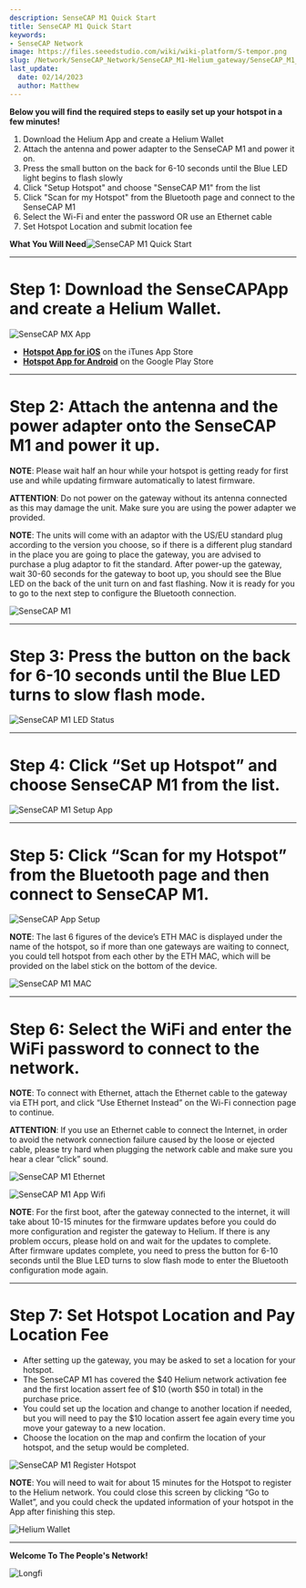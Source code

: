 ```yaml
---
description: SenseCAP M1 Quick Start
title: SenseCAP M1 Quick Start
keywords:
- SenseCAP Network
image: https://files.seeedstudio.com/wiki/wiki-platform/S-tempor.png
slug: /Network/SenseCAP_Network/SenseCAP_M1-Helium_gateway/SenseCAP_M1_Quick_Start
last_update:
  date: 02/14/2023
  author: Matthew
---
```


**Below you will find the required steps to easily set up your hotspot in a few minutes!**

1.  Download the Helium App and create a Helium Wallet
2.  Attach the antenna and power adapter to the SenseCAP M1 and power it on.
3.  Press the small button on the back for 6-10 seconds until the Blue LED light begins to flash slowly
4.  Click "Setup Hotspot" and choose "SenseCAP M1" from the list
5.  Click "Scan for my Hotspot" from the Bluetooth page and connect to the SenseCAP M1
6.  Select the Wi-Fi and enter the password OR use an Ethernet cable
7.  Set Hotspot Location and submit location fee

**What You Will Need**![SenseCAP M1 Quick Start](https://www.sensecapmx.com/wp-content/uploads/2022/06/what-youll-need.webp)

* * *

**Step 1: Download the SenseCAPApp and create a Helium Wallet.**
================================================================

![SenseCAP MX App](https://www.sensecapmx.com/wp-content/uploads/2022/06/sensecapmx-app.png)

*   [**Hotspot App for iOS**](https://apps.apple.com/us/app/sensecap-hotspot/id1600051150) on the iTunes App Store
*   [**Hotspot App for Android**](https://play.google.com/store/apps/details?id=com.sensecapmx.hotspot) on the Google Play Store

* * *

**Step 2: Attach the antenna and the power adapter onto the SenseCAP M1 and power it up.**
==========================================================================================

**NOTE**: Please wait half an hour while your hotspot is getting ready for first use and while updating firmware automatically to latest firmware.

**ATTENTION**: Do not power on the gateway without its antenna connected as this may damage the unit. Make sure you are using the power adapter we provided.

**NOTE**: The units will come with an adaptor with the US/EU standard plug according to the version you choose, so if there is a different plug standard in the place you are going to place the gateway, you are advised to purchase a plug adaptor to fit the standard. After power-up the gateway, wait 30-60 seconds for the gateway to boot up, you should see the Blue LED on the back of the unit turn on and fast flashing. Now it is ready for you to go to the next step to configure the Bluetooth connection.

![SenseCAP M1](https://www.sensecapmx.com/wp-content/uploads/2022/06/hotspot-1.webp)

* * *

**Step 3: Press the button on the back for 6-10 seconds until the Blue LED turns to slow flash mode.**
======================================================================================================

![SenseCAP M1 LED Status](https://www.sensecapmx.com/wp-content/uploads/2022/06/LED-status-1.webp)

* * *

**Step 4: Click “Set up Hotspot” and choose SenseCAP M1 from the list.**
========================================================================

![SenseCAP M1 Setup App](https://www.sensecapmx.com/wp-content/uploads/2022/06/helium-app-sensecap-m1.png)

* * *

**Step 5: Click “Scan for my Hotspot” from the Bluetooth page and then connect to SenseCAP M1.**
================================================================================================

![SenseCAP App Setup](https://www.sensecapmx.com/wp-content/uploads/2022/06/app-steps.png)

**NOTE**: The last 6 figures of the device’s ETH MAC is displayed under the name of the hotspot, so if more than one gateways are waiting to connect, you could tell hotspot from each other by the ETH MAC, which will be provided on the label stick on the bottom of the device.

![SenseCAP M1 MAC](https://www.sensecapmx.com/wp-content/uploads/2022/06/sensecap-m1-mac-labels.webp)

* * *

**Step 6: Select the WiFi and enter the WiFi password to connect to the network.**
==================================================================================

**NOTE**: To connect with Ethernet, attach the Ethernet cable to the gateway via ETH port, and click “Use Ethernet Instead” on the Wi-Fi connection page to continue.

**ATTENTION**: If you use an Ethernet cable to connect the Internet, in order to avoid the network connection failure caused by the loose or ejected cable, please try hard when plugging the network cable and make sure you hear a clear “click” sound.

![SenseCAP M1 Ethernet](https://www.sensecapmx.com/wp-content/uploads/2022/06/sensecap-m1-ethernet.webp)

![SenseCAP M1 App Wifi](https://www.sensecapmx.com/wp-content/uploads/2022/06/helium-app-wifi-eth.png)

**NOTE**: For the first boot, after the gateway connected to the internet, it will take about 10-15 minutes for the firmware updates before you could do more configuration and register the gateway to Helium. If there is any problem occurs, please hold on and wait for the updates to complete.  
After firmware updates complete, you need to press the button for 6-10 seconds until the Blue LED turns to slow flash mode to enter the Bluetooth configuration mode again.

* * *

**Step 7: Set Hotspot Location and Pay Location Fee**
=====================================================

*   After setting up the gateway, you may be asked to set a location for your hotspot.
*   The SenseCAP M1 has covered the $40 Helium network activation fee and the first location assert fee of $10 (worth $50 in total) in the purchase price.
*   You could set up the location and change to another location if needed, but you will need to pay the $10 location assert fee again every time you move your gateway to a new location.
*   Choose the location on the map and confirm the location of your hotspot, and the setup would be completed.

![SenseCAP M1 Register Hotspot](https://www.sensecapmx.com/wp-content/uploads/2022/06/register-hotspot.png)

**NOTE**: You will need to wait for about 15 minutes for the Hotspot to register to the Helium network. You could close this screen by clicking “Go to Wallet”, and you could check the updated information of your hotspot in the App after finishing this step.

![Helium Wallet](https://www.sensecapmx.com/wp-content/uploads/2022/06/helium-wallet.png)

* * *

**Welcome To The People's Network!**

![Longfi](https://www.sensecapmx.com/wp-content/uploads/2022/06/longfi.webp)